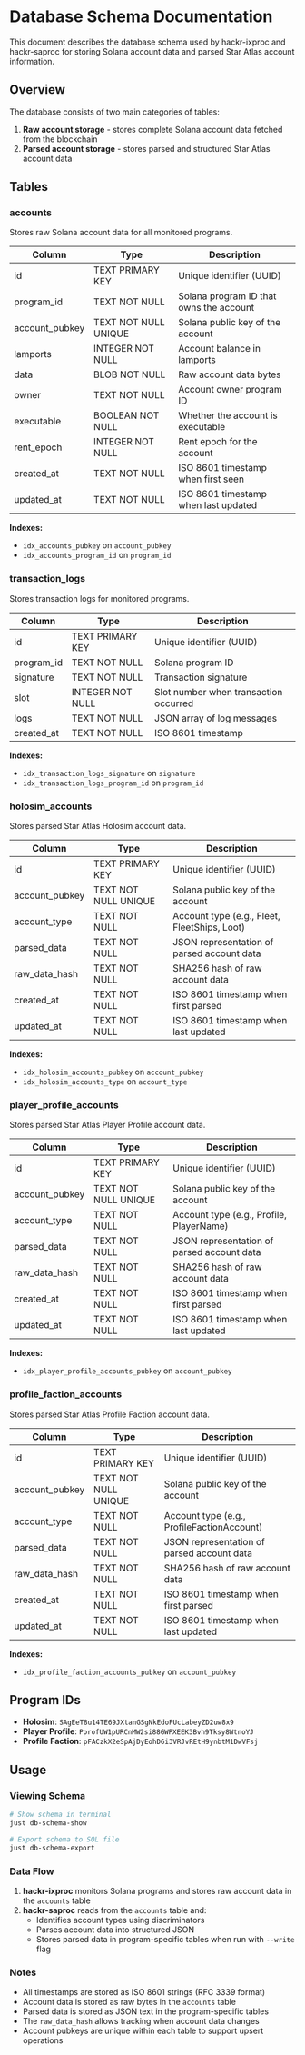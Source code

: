 # Database Schema Documentation

This document describes the database schema used by hackr-ixproc and hackr-saproc for storing Solana account data and parsed Star Atlas account information.

## Overview

The database consists of two main categories of tables:
1. **Raw account storage** - stores complete Solana account data fetched from the blockchain
2. **Parsed account storage** - stores parsed and structured Star Atlas account data

## Tables

### accounts
Stores raw Solana account data for all monitored programs.

| Column | Type | Description |
|--------|------|-------------|
| id | TEXT PRIMARY KEY | Unique identifier (UUID) |
| program_id | TEXT NOT NULL | Solana program ID that owns the account |
| account_pubkey | TEXT NOT NULL UNIQUE | Solana public key of the account |
| lamports | INTEGER NOT NULL | Account balance in lamports |
| data | BLOB NOT NULL | Raw account data bytes |
| owner | TEXT NOT NULL | Account owner program ID |
| executable | BOOLEAN NOT NULL | Whether the account is executable |
| rent_epoch | INTEGER NOT NULL | Rent epoch for the account |
| created_at | TEXT NOT NULL | ISO 8601 timestamp when first seen |
| updated_at | TEXT NOT NULL | ISO 8601 timestamp when last updated |

**Indexes:**
- `idx_accounts_pubkey` on `account_pubkey`
- `idx_accounts_program_id` on `program_id`

### transaction_logs
Stores transaction logs for monitored programs.

| Column | Type | Description |
|--------|------|-------------|
| id | TEXT PRIMARY KEY | Unique identifier (UUID) |
| program_id | TEXT NOT NULL | Solana program ID |
| signature | TEXT NOT NULL | Transaction signature |
| slot | INTEGER NOT NULL | Slot number when transaction occurred |
| logs | TEXT NOT NULL | JSON array of log messages |
| created_at | TEXT NOT NULL | ISO 8601 timestamp |

**Indexes:**
- `idx_transaction_logs_signature` on `signature`
- `idx_transaction_logs_program_id` on `program_id`

### holosim_accounts
Stores parsed Star Atlas Holosim account data.

| Column | Type | Description |
|--------|------|-------------|
| id | TEXT PRIMARY KEY | Unique identifier (UUID) |
| account_pubkey | TEXT NOT NULL UNIQUE | Solana public key of the account |
| account_type | TEXT NOT NULL | Account type (e.g., Fleet, FleetShips, Loot) |
| parsed_data | TEXT NOT NULL | JSON representation of parsed account data |
| raw_data_hash | TEXT NOT NULL | SHA256 hash of raw account data |
| created_at | TEXT NOT NULL | ISO 8601 timestamp when first parsed |
| updated_at | TEXT NOT NULL | ISO 8601 timestamp when last updated |

**Indexes:**
- `idx_holosim_accounts_pubkey` on `account_pubkey`
- `idx_holosim_accounts_type` on `account_type`

### player_profile_accounts
Stores parsed Star Atlas Player Profile account data.

| Column | Type | Description |
|--------|------|-------------|
| id | TEXT PRIMARY KEY | Unique identifier (UUID) |
| account_pubkey | TEXT NOT NULL UNIQUE | Solana public key of the account |
| account_type | TEXT NOT NULL | Account type (e.g., Profile, PlayerName) |
| parsed_data | TEXT NOT NULL | JSON representation of parsed account data |
| raw_data_hash | TEXT NOT NULL | SHA256 hash of raw account data |
| created_at | TEXT NOT NULL | ISO 8601 timestamp when first parsed |
| updated_at | TEXT NOT NULL | ISO 8601 timestamp when last updated |

**Indexes:**
- `idx_player_profile_accounts_pubkey` on `account_pubkey`

### profile_faction_accounts
Stores parsed Star Atlas Profile Faction account data.

| Column | Type | Description |
|--------|------|-------------|
| id | TEXT PRIMARY KEY | Unique identifier (UUID) |
| account_pubkey | TEXT NOT NULL UNIQUE | Solana public key of the account |
| account_type | TEXT NOT NULL | Account type (e.g., ProfileFactionAccount) |
| parsed_data | TEXT NOT NULL | JSON representation of parsed account data |
| raw_data_hash | TEXT NOT NULL | SHA256 hash of raw account data |
| created_at | TEXT NOT NULL | ISO 8601 timestamp when first parsed |
| updated_at | TEXT NOT NULL | ISO 8601 timestamp when last updated |

**Indexes:**
- `idx_profile_faction_accounts_pubkey` on `account_pubkey`

## Program IDs

- **Holosim**: `SAgEeT8u14TE69JXtanGSgNkEdoPUcLabeyZD2uw8x9`
- **Player Profile**: `PprofUW1pURCnMW2si88GWPXEEK3Bvh9Tksy8WtnoYJ`
- **Profile Faction**: `pFACzkX2eSpAjDyEohD6i3VRJvREtH9ynbtM1DwVFsj`

## Usage

### Viewing Schema
```bash
# Show schema in terminal
just db-schema-show

# Export schema to SQL file
just db-schema-export
```

### Data Flow
1. **hackr-ixproc** monitors Solana programs and stores raw account data in the `accounts` table
2. **hackr-saproc** reads from the `accounts` table and:
   - Identifies account types using discriminators
   - Parses account data into structured JSON
   - Stores parsed data in program-specific tables when run with `--write` flag

### Notes
- All timestamps are stored as ISO 8601 strings (RFC 3339 format)
- Account data is stored as raw bytes in the `accounts` table
- Parsed data is stored as JSON text in the program-specific tables
- The `raw_data_hash` allows tracking when account data changes
- Account pubkeys are unique within each table to support upsert operations

